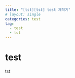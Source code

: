 ```yaml
---
title: "[tst][tst] test 제작기"
# layout: single
categories: test
tag:
  - test
  - tst
---
```


# test 
tst